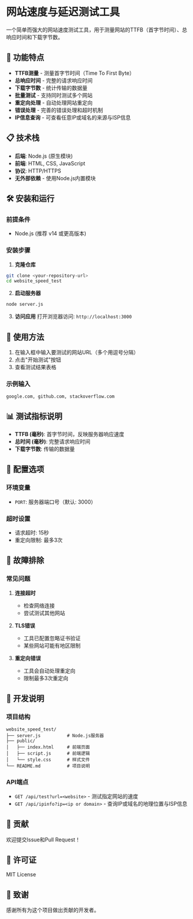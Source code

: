 # 网站速度与延迟测试工具

一个简单而强大的网站速度测试工具，用于测量网站的TTFB（首字节时间）、总响应时间和下载字节数。

## 🚀 功能特点

- **TTFB测量** - 测量首字节时间（Time To First Byte）
- **总响应时间** - 完整的请求响应时间
- **下载字节数** - 统计传输的数据量
- **批量测试** - 支持同时测试多个网站
- **重定向处理** - 自动处理网站重定向
- **错误处理** - 完善的错误处理和超时机制
- **IP信息查询** - 可查看任意IP或域名的来源与ISP信息

## 📋 技术栈

- **后端**: Node.js (原生模块)
- **前端**: HTML, CSS, JavaScript
- **协议**: HTTP/HTTPS
- **无外部依赖** - 使用Node.js内置模块

## 🛠️ 安装和运行

### 前提条件
- Node.js (推荐 v14 或更高版本)

### 安装步骤

1. **克隆仓库**
```bash
git clone <your-repository-url>
cd website_speed_test
```

2. **启动服务器**
```bash
node server.js
```

3. **访问应用**
打开浏览器访问: `http://localhost:3000`

## 📖 使用方法

1. 在输入框中输入要测试的网站URL（多个用逗号分隔）
2. 点击"开始测试"按钮
3. 查看测试结果表格

### 示例输入
```
google.com, github.com, stackoverflow.com
```

## 📊 测试指标说明

- **TTFB (毫秒)**: 首字节时间，反映服务器响应速度
- **总时间 (毫秒)**: 完整请求响应时间
- **下载字节数**: 传输的数据量

## 🔧 配置选项

### 环境变量
- `PORT`: 服务器端口号（默认: 3000）

### 超时设置
- 请求超时: 15秒
- 重定向限制: 最多3次

## 🐛 故障排除

### 常见问题

1. **连接超时**
   - 检查网络连接
   - 尝试测试其他网站

2. **TLS错误**
   - 工具已配置忽略证书验证
   - 某些网站可能有地区限制

3. **重定向错误**
   - 工具会自动处理重定向
   - 限制最多3次重定向

## 📝 开发说明

### 项目结构
```
website_speed_test/
├── server.js          # Node.js服务器
├── public/
│   ├── index.html     # 前端页面
│   ├── script.js      # 前端逻辑
│   └── style.css      # 样式文件
└── README.md          # 项目说明
```

### API端点
- `GET /api/test?url=<website>` - 测试指定网站的速度
- `GET /api/ipinfo?ip=<ip or domain>` - 查询IP或域名的地理位置与ISP信息

## 🤝 贡献

欢迎提交Issue和Pull Request！

## 📄 许可证

MIT License

## 🙏 致谢

感谢所有为这个项目做出贡献的开发者。
